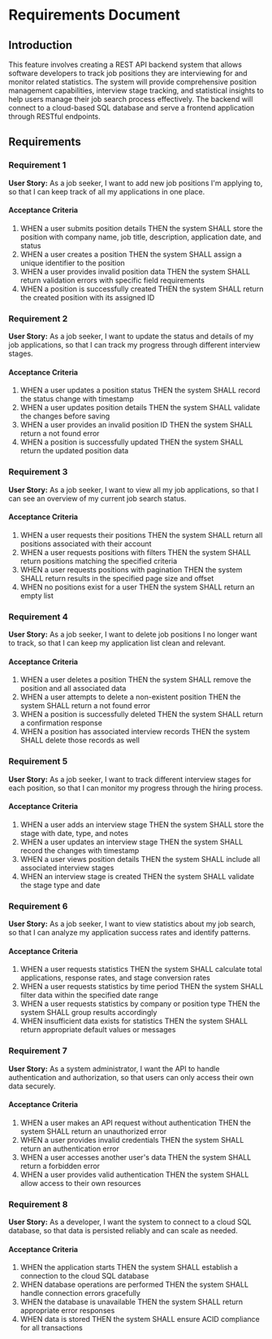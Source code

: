 # Requirements Document

## Introduction

This feature involves creating a REST API backend system that allows software developers to track job positions they are interviewing for and monitor related statistics. The system will provide comprehensive position management capabilities, interview stage tracking, and statistical insights to help users manage their job search process effectively. The backend will connect to a cloud-based SQL database and serve a frontend application through RESTful endpoints.

## Requirements

### Requirement 1

**User Story:** As a job seeker, I want to add new job positions I'm applying to, so that I can keep track of all my applications in one place.

#### Acceptance Criteria

1. WHEN a user submits position details THEN the system SHALL store the position with company name, job title, description, application date, and status
2. WHEN a user creates a position THEN the system SHALL assign a unique identifier to the position
3. WHEN a user provides invalid position data THEN the system SHALL return validation errors with specific field requirements
4. WHEN a position is successfully created THEN the system SHALL return the created position with its assigned ID

### Requirement 2

**User Story:** As a job seeker, I want to update the status and details of my job applications, so that I can track my progress through different interview stages.

#### Acceptance Criteria

1. WHEN a user updates a position status THEN the system SHALL record the status change with timestamp
2. WHEN a user updates position details THEN the system SHALL validate the changes before saving
3. WHEN a user provides an invalid position ID THEN the system SHALL return a not found error
4. WHEN a position is successfully updated THEN the system SHALL return the updated position data

### Requirement 3

**User Story:** As a job seeker, I want to view all my job applications, so that I can see an overview of my current job search status.

#### Acceptance Criteria

1. WHEN a user requests their positions THEN the system SHALL return all positions associated with their account
2. WHEN a user requests positions with filters THEN the system SHALL return positions matching the specified criteria
3. WHEN a user requests positions with pagination THEN the system SHALL return results in the specified page size and offset
4. WHEN no positions exist for a user THEN the system SHALL return an empty list

### Requirement 4

**User Story:** As a job seeker, I want to delete job positions I no longer want to track, so that I can keep my application list clean and relevant.

#### Acceptance Criteria

1. WHEN a user deletes a position THEN the system SHALL remove the position and all associated data
2. WHEN a user attempts to delete a non-existent position THEN the system SHALL return a not found error
3. WHEN a position is successfully deleted THEN the system SHALL return a confirmation response
4. WHEN a position has associated interview records THEN the system SHALL delete those records as well

### Requirement 5

**User Story:** As a job seeker, I want to track different interview stages for each position, so that I can monitor my progress through the hiring process.

#### Acceptance Criteria

1. WHEN a user adds an interview stage THEN the system SHALL store the stage with date, type, and notes
2. WHEN a user updates an interview stage THEN the system SHALL record the changes with timestamp
3. WHEN a user views position details THEN the system SHALL include all associated interview stages
4. WHEN an interview stage is created THEN the system SHALL validate the stage type and date

### Requirement 6

**User Story:** As a job seeker, I want to view statistics about my job search, so that I can analyze my application success rates and identify patterns.

#### Acceptance Criteria

1. WHEN a user requests statistics THEN the system SHALL calculate total applications, response rates, and stage conversion rates
2. WHEN a user requests statistics by time period THEN the system SHALL filter data within the specified date range
3. WHEN a user requests statistics by company or position type THEN the system SHALL group results accordingly
4. WHEN insufficient data exists for statistics THEN the system SHALL return appropriate default values or messages

### Requirement 7

**User Story:** As a system administrator, I want the API to handle authentication and authorization, so that users can only access their own data securely.

#### Acceptance Criteria

1. WHEN a user makes an API request without authentication THEN the system SHALL return an unauthorized error
2. WHEN a user provides invalid credentials THEN the system SHALL return an authentication error
3. WHEN a user accesses another user's data THEN the system SHALL return a forbidden error
4. WHEN a user provides valid authentication THEN the system SHALL allow access to their own resources

### Requirement 8

**User Story:** As a developer, I want the system to connect to a cloud SQL database, so that data is persisted reliably and can scale as needed.

#### Acceptance Criteria

1. WHEN the application starts THEN the system SHALL establish a connection to the cloud SQL database
2. WHEN database operations are performed THEN the system SHALL handle connection errors gracefully
3. WHEN the database is unavailable THEN the system SHALL return appropriate error responses
4. WHEN data is stored THEN the system SHALL ensure ACID compliance for all transactions